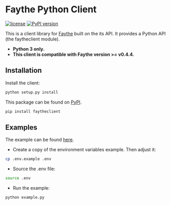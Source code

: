 # Faythe Python Client

[![license](https://img.shields.io/badge/license-Apache%20v2.0-blue.svg)](LICENSE) [![PyPI version](https://badge.fury.io/py/faytheclient.svg)](https://badge.fury.io/py/faytheclient)

This is a client library for [Faythe](https://github.com/vCloud-DFTBA/faythe) built on the its API. It provides a Python API (the faytheclient module).

- **Python 3 only.**
- **This client is compatible with Faythe version >= v0.4.4.**

## Installation

Install the client:

```bash
python setup.py install
```

This package can be found on [PyPI](https://pypi.python.org/pypi/faytheclient).

```bash
pip install faytheclient
```

## Examples

The example can be found [here](./examples/).

- Create a copy of the environment variables example. Then adjust it:

```bash
cp .env.example .env
```

- Source the .env file:

```bash
source .env
```

- Run the example:

```bash
python example.py
```
